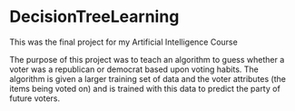 # DecisionTreeLearning
This was the final project for my Artificial Intelligence Course

The purpose of this project was to teach an algorithm to guess whether a voter was a republican or democrat 
based upon voting habits. The algorithm is given a larger training set of data and the voter attributes (the
items being voted on) and is trained with this data to predict the party of future voters. 
